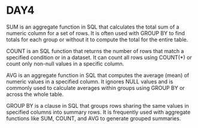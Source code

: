 # DAY4

SUM is an aggregate function in SQL that calculates the total sum of a numeric column for a set of rows.
It is often used with GROUP BY to find totals for each group or without it to compute the total for the entire table.

COUNT is an SQL function that returns the number of rows that match a specified condition or in a dataset.
It can count all rows using COUNT(*) or count only non-null values in a specific column.

AVG is an aggregate function in SQL that computes the average (mean) of numeric values in a specified column.
It ignores NULL values and is commonly used to calculate averages within groups using GROUP BY or across the whole table.

GROUP BY is a clause in SQL that groups rows sharing the same values in specified columns into summary rows.
It is frequently used with aggregate functions like SUM, COUNT, and AVG to generate grouped summaries.
